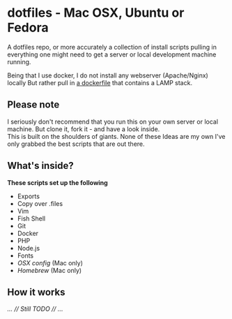 # dotfiles - Mac OSX, Ubuntu or Fedora
A dotfiles repo, or more accurately a collection of 
install scripts pulling in everything one might need to 
get a server or local development machine running.

Being that I use docker, I do not install any webserver (Apache/Nginx) locally
But rather pull in [a dockerfile](https://github.com/MarnuLombard/ubuntu-php7) 
that contains a LAMP stack.

## Please note
I seriously don't recommend that you run this on your own server or local
machine. But clone it, fork it - and have a look inside.  
This is built on the shoulders of giants. None of these Ideas are my own
I've only grabbed the best scripts that are out there.

## What's inside?
__These scripts set up the following__

* Exports
* Copy over .files
* Vim
* Fish Shell
* Git
* Docker
* PHP
* Node.js
* Fonts
* _OSX config_ (Mac only)
* _Homebrew_ (Mac only)

## How it works

_... // Still TODO // ..._
